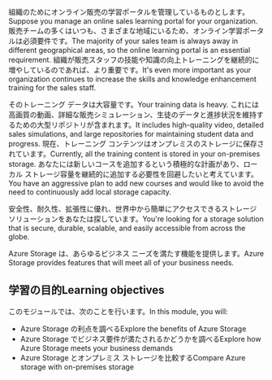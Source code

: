 <span data-ttu-id="332cd-101">組織のためにオンライン販売の学習ポータルを管理しているものとします。</span><span class="sxs-lookup"><span data-stu-id="332cd-101">Suppose you manage an online sales learning portal for your organization.</span></span> <span data-ttu-id="332cd-102">販売チームの多くはいつも、さまざまな地域にいるため、オンライン学習ポータルは必須要件です。</span><span class="sxs-lookup"><span data-stu-id="332cd-102">The majority of your sales team is always away in different geographical areas, so the online learning portal is an essential requirement.</span></span> <span data-ttu-id="332cd-103">組織が販売スタッフの技能や知識の向上トレーニングを継続的に増やしているのであれば、より重要です。</span><span class="sxs-lookup"><span data-stu-id="332cd-103">It's even more important as your organization continues to increase the skills and knowledge enhancement training for the sales staff.</span></span>

<span data-ttu-id="332cd-104">そのトレーニング データは大容量です。</span><span class="sxs-lookup"><span data-stu-id="332cd-104">Your training data is heavy.</span></span> <span data-ttu-id="332cd-105">これには高画質の動画、詳細な販売シミュレーション、生徒のデータと進捗状況を維持するための大型リポジトリが含まれます。</span><span class="sxs-lookup"><span data-stu-id="332cd-105">It includes high-quality video, detailed sales simulations, and large repositories for maintaining student data and progress.</span></span> <span data-ttu-id="332cd-106">現在、トレーニング コンテンツはオンプレミスのストレージに保存されています。</span><span class="sxs-lookup"><span data-stu-id="332cd-106">Currently, all the training content is stored in your on-premises storage.</span></span> <span data-ttu-id="332cd-107">あなたには新しいコースを追加するという積極的な計画があり、ローカル ストレージ容量を継続的に追加する必要性を回避したいと考えています。</span><span class="sxs-lookup"><span data-stu-id="332cd-107">You have an aggressive plan to add new courses and would like to avoid the need to continuously add local storage capacity.</span></span>

<span data-ttu-id="332cd-108">安全性、耐久性、拡張性に優れ、世界中から簡単にアクセスできるストレージ ソリューションをあなたは探しています。</span><span class="sxs-lookup"><span data-stu-id="332cd-108">You're looking for a storage solution that is secure, durable, scalable, and easily accessible from across the globe.</span></span>

<span data-ttu-id="332cd-109">Azure Storage は、あらゆるビジネス ニーズを満たす機能を提供します。</span><span class="sxs-lookup"><span data-stu-id="332cd-109">Azure Storage provides features that will meet all of your business needs.</span></span>

## <a name="learning-objectives"></a><span data-ttu-id="332cd-110">学習の目的</span><span class="sxs-lookup"><span data-stu-id="332cd-110">Learning objectives</span></span>

<span data-ttu-id="332cd-111">このモジュールでは、次のことを行います。</span><span class="sxs-lookup"><span data-stu-id="332cd-111">In this module, you will:</span></span>

- <span data-ttu-id="332cd-112">Azure Storage の利点を調べる</span><span class="sxs-lookup"><span data-stu-id="332cd-112">Explore the benefits of Azure Storage</span></span>
- <span data-ttu-id="332cd-113">Azure Storage でビジネス要件が満たされるかどうかを調べる</span><span class="sxs-lookup"><span data-stu-id="332cd-113">Explore how Azure Storage meets your business demands</span></span>
- <span data-ttu-id="332cd-114">Azure Storage とオンプレミス ストレージを比較する</span><span class="sxs-lookup"><span data-stu-id="332cd-114">Compare Azure storage with on-premises storage</span></span>
